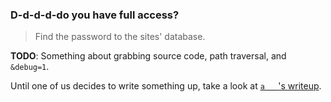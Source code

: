 ### D-d-d-d-do you have full access?
> Find the password to the sites' database.

**TODO**: Something about grabbing source code, path traversal, and `&debug=1`.

Until one of us decides to write something up, take a look at [` a    `'s writeup][a].

[a]: https://github.com/kotarou3/unsw-ctf-2013-writeups/blob/master/the-revenge/d-d-d-d-do-you-have-full-access.md

